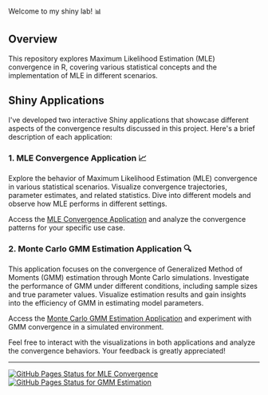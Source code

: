 Welcome to my shiny lab! 📊

## Overview

This repository explores Maximum Likelihood Estimation (MLE) convergence in R, covering various statistical concepts and the implementation of MLE in different scenarios.

## Shiny Applications

I've developed two interactive Shiny applications that showcase different aspects of the convergence results discussed in this project. Here's a brief description of each application:

### 1. MLE Convergence Application 📈

Explore the behavior of Maximum Likelihood Estimation (MLE) convergence in various statistical scenarios. Visualize convergence trajectories, parameter estimates, and related statistics. Dive into different models and observe how MLE performs in different settings.

Access the [MLE Convergence Application](https://johngab7.shinyapps.io/mle_convergence_in_r/) and analyze the convergence patterns for your specific use case.

### 2. Monte Carlo GMM Estimation Application 🔍

This application focuses on the convergence of Generalized Method of Moments (GMM) estimation through Monte Carlo simulations. Investigate the performance of GMM under different conditions, including sample sizes and true parameter values. Visualize estimation results and gain insights into the efficiency of GMM in estimating model parameters.

Access the [Monte Carlo GMM Estimation Application](https://johngab7.shinyapps.io/monte_carlo_for_gmm_estimation/) and experiment with GMM convergence in a simulated environment.

Feel free to interact with the visualizations in both applications and analyze the convergence behaviors. Your feedback is greatly appreciated!

---

[![GitHub Pages Status for MLE Convergence](https://img.shields.io/github/deployments/johngab7/MLE_convergence_in_R/github-pages?label=GitHub%20Pages%20MLE&style=flat-square)](https://johngab7.shinyapps.io/mle_convergence_in_r/)
[![GitHub Pages Status for GMM Estimation](https://img.shields.io/github/deployments/johngab7/MLE_convergence_in_R/github-pages?label=GitHub%20Pages%20GMM&style=flat-square)](https://johngab7.shinyapps.io/monte_carlo_for_gmm_estimation/)
